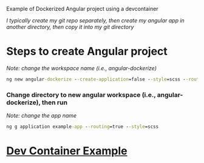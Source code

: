Example of Dockerized Angular project using a devcontainer

_I typically create my git repo separately, then create my angular app in another directory, then copy it into my git directory_

# Steps to create Angular project

_Note: change the workspace name (i.e., angular-dockerize)_

```cmd
ng new angular-dockerize --create-application=false --style=scss --routing=true --skip-git
```

### Change directory to new angular workspace (i.e., angular-dockerize), then run

_Note: change the app name_

```cmd
ng g application example-app --routing=true --style=scss
```

# [Dev Container Example](./using-dev-container/README.md)
